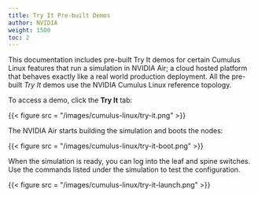 ```yaml
---
title: Try It Pre-built Demos
author: NVIDIA
weight: 1500
toc: 2
---
```

This documentation includes pre-built Try It demos for certain Cumulus Linux features that run a simulation in NVIDIA Air; a cloud hosted platform that behaves exactly like a real world production deployment. All the pre-built *Try It* demos use the NVIDIA Cumulus Linux reference topology.

To access a demo, click the **Try It** tab:

{{< figure src = "/images/cumulus-linux/try-it.png" >}}

The NVIDIA Air starts building the simulation and boots the nodes:

{{< figure src = "/images/cumulus-linux/try-it-boot.png" >}}

When the simulation is ready, you can log into the leaf and spine switches. Use the commands listed under the simulation to test the configuration.

{{< figure src = "/images/cumulus-linux/try-it-launch.png" >}}
